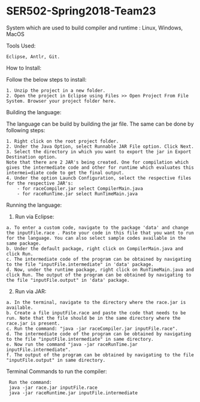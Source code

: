 # SER502-Spring2018-Team23
System which are used to build compiler and runtime : Linux, Windows, MacOS

Tools Used:

    Eclipse, Antlr, Git.

How to Install:

  Follow the below steps to install:
    
    1. Unzip the project in a new folder.
    2. Open the project in Eclipse using Files >> Open Project From File System. Browser your project folder here.

Building the language:

  The language can be build by building the jar file. The same can be done by following steps:
    
    1. Right click on the root project folder.
    2. Under the Java Option, select Runnable JAR File option. Click Next.
    3. Select the directory in which you want to export the jar in Export Destination option.
    Note that there are 2 JAR's being created. One for compilation which gives the intermediate code and other for runtime which evaluates this intermei=diate code to get the final output.
    4. Under the option Launcb Configuration, select the respective files for the respective JAR's:
        - for raceCompiler.jar select CompilerMain.java
        - for raceRunTime.jar select RunTimeMain.java
    

Running the language:

  1. Run via Eclipse:
  
    a. To enter a custom code, navigate to the package 'data' and change the inputFile.race . Paste your code in this file that you want to run for the language. You can also select sample codes available in the same package.
    b. Under the default package, right click on CompilerMain.java and click Run.
    c. The intermediate code of the program can be obtained by navigating to the file "inputFile.intermediate" in 'data' package.
    d. Now, under the runtime package, right click on RunTimeMain.java and click Run. The output of the program can be obtained by navigating to the file "inputFile.output" in 'data' package.
    
  2. Run via JAR:
  
    a. In the terminal, navigate to the directory where the race.jar is available.
    b. Create a file inputFile.race and paste the code that needs to be run. Note that the file should be in the same directory where the race.jar is present.
    c. Run the command: "java -jar raceCompiler.jar inputFile.race".
    d. The intermediate code of the program can be obtained by navigating to the file "inputFile.intermediate" in same directory.
    e. Now run the command "java -jar raceRunTime.jar inputFile.intermediate".
    f. The output of the program can be obtained by navigating to the file "inputFile.output" in same directory.
  
  
Terminal Commands to run the compiler:
  
     Run the command: 
     java -jar race.jar inputFile.race
     java -jar raceRuntime.jar inputFile.intermediate
     
